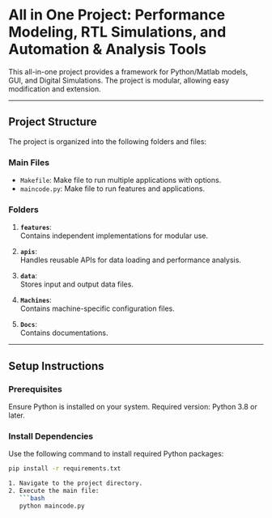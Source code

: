 # All in One Project: Performance Modeling, RTL Simulations, and Automation & Analysis Tools

This all-in-one project provides a framework for Python/Matlab models, GUI, and Digital Simulations. The project is modular, allowing easy modification and extension.

---

## Project Structure
The project is organized into the following folders and files:

### Main Files
- `Makefile`: Make file to run multiple applications with options.
- `maincode.py`: Make file to run features and applications.

### Folders
1. **`features`**:  
   Contains independent implementations for modular use.

2. **`apis`**:  
   Handles reusable APIs for data loading and performance analysis.

3. **`data`**:  
   Stores input and output data files.

4. **`Machines`**:  
   Contains machine-specific configuration files.

5. **`Docs`**:  
   Contains documentations.
---

## Setup Instructions

### Prerequisites
Ensure Python is installed on your system. Required version: Python 3.8 or later.

### Install Dependencies
Use the following command to install required Python packages:
```bash
pip install -r requirements.txt

1. Navigate to the project directory.
2. Execute the main file:
   ```bash
   python maincode.py
